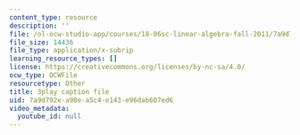```yaml
---
content_type: resource
description: ''
file: /ol-ocw-studio-app/courses/18-06sc-linear-algebra-fall-2011/7a9d792ea98ea5c4e143e96dab607ed6_4PnArrxCZLE.srt
file_size: 14436
file_type: application/x-subrip
learning_resource_types: []
license: https://creativecommons.org/licenses/by-nc-sa/4.0/
ocw_type: OCWFile
resourcetype: Other
title: 3play caption file
uid: 7a9d792e-a98e-a5c4-e143-e96dab607ed6
video_metadata:
  youtube_id: null
---
```

